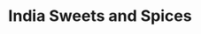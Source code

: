---
title: "India Sweets and Spices"
url: /los-angeles/india-sweets-and-spices/
shop: Gemüse & Obst
---
